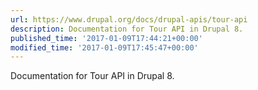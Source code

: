 ```yaml
---
url: https://www.drupal.org/docs/drupal-apis/tour-api
description: Documentation for Tour API in Drupal 8.
published_time: '2017-01-09T17:44:21+00:00'
modified_time: '2017-01-09T17:45:47+00:00'
---
```

Documentation for Tour API in Drupal 8.